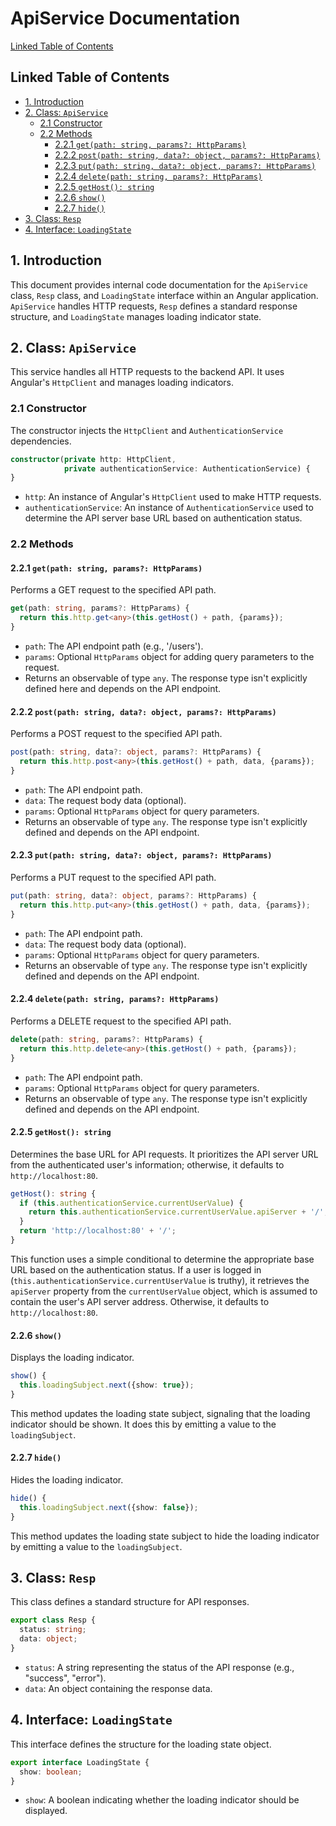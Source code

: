 # ApiService Documentation

[Linked Table of Contents](#linked-table-of-contents)

## Linked Table of Contents

* [1. Introduction](#1-introduction)
* [2. Class: `ApiService`](#2-class-apiservice)
    * [2.1 Constructor](#21-constructor)
    * [2.2 Methods](#22-methods)
        * [2.2.1 `get(path: string, params?: HttpParams)`](#221-getpath-string-params-httpparams)
        * [2.2.2 `post(path: string, data?: object, params?: HttpParams)`](#222-postpath-string-data-object-params-httpparams)
        * [2.2.3 `put(path: string, data?: object, params?: HttpParams)`](#223-putpath-string-data-object-params-httpparams)
        * [2.2.4 `delete(path: string, params?: HttpParams)`](#224-deletepath-string-params-httpparams)
        * [2.2.5 `getHost(): string`](#225-gethost-string)
        * [2.2.6 `show()`](#226-show)
        * [2.2.7 `hide()`](#227-hide)
* [3. Class: `Resp`](#3-class-resp)
* [4. Interface: `LoadingState`](#4-interface-loadingstate)


## 1. Introduction

This document provides internal code documentation for the `ApiService` class,  `Resp` class, and `LoadingState` interface within an Angular application.  `ApiService` handles HTTP requests,  `Resp` defines a standard response structure, and `LoadingState` manages loading indicator state.


## 2. Class: `ApiService`

This service handles all HTTP requests to the backend API. It uses Angular's `HttpClient` and manages loading indicators.

### 2.1 Constructor

The constructor injects the `HttpClient` and `AuthenticationService` dependencies.

```typescript
constructor(private http: HttpClient,
            private authenticationService: AuthenticationService) {
}
```

*   `http`: An instance of Angular's `HttpClient` used to make HTTP requests.
*   `authenticationService`: An instance of `AuthenticationService` used to determine the API server base URL based on authentication status.


### 2.2 Methods

#### 2.2.1 `get(path: string, params?: HttpParams)`

Performs a GET request to the specified API path.

```typescript
get(path: string, params?: HttpParams) {
  return this.http.get<any>(this.getHost() + path, {params});
}
```

*   `path`: The API endpoint path (e.g., '/users').
*   `params`: Optional `HttpParams` object for adding query parameters to the request.
*   Returns an observable of type `any`. The response type isn't explicitly defined here and depends on the API endpoint.


#### 2.2.2 `post(path: string, data?: object, params?: HttpParams)`

Performs a POST request to the specified API path.

```typescript
post(path: string, data?: object, params?: HttpParams) {
  return this.http.post<any>(this.getHost() + path, data, {params});
}
```

*   `path`: The API endpoint path.
*   `data`: The request body data (optional).
*   `params`: Optional `HttpParams` object for query parameters.
*   Returns an observable of type `any`.  The response type isn't explicitly defined and depends on the API endpoint.


#### 2.2.3 `put(path: string, data?: object, params?: HttpParams)`

Performs a PUT request to the specified API path.

```typescript
put(path: string, data?: object, params?: HttpParams) {
  return this.http.put<any>(this.getHost() + path, data, {params});
}
```

*   `path`: The API endpoint path.
*   `data`: The request body data (optional).
*   `params`: Optional `HttpParams` object for query parameters.
*   Returns an observable of type `any`. The response type isn't explicitly defined and depends on the API endpoint.


#### 2.2.4 `delete(path: string, params?: HttpParams)`

Performs a DELETE request to the specified API path.

```typescript
delete(path: string, params?: HttpParams) {
  return this.http.delete<any>(this.getHost() + path, {params});
}
```

*   `path`: The API endpoint path.
*   `params`: Optional `HttpParams` object for query parameters.
*   Returns an observable of type `any`. The response type isn't explicitly defined and depends on the API endpoint.


#### 2.2.5 `getHost(): string`

Determines the base URL for API requests.  It prioritizes the API server URL from the authenticated user's information; otherwise, it defaults to `http://localhost:80`.

```typescript
getHost(): string {
  if (this.authenticationService.currentUserValue) {
    return this.authenticationService.currentUserValue.apiServer + '/';
  }
  return 'http://localhost:80' + '/';
}
```

This function uses a simple conditional to determine the appropriate base URL based on the authentication status. If a user is logged in (`this.authenticationService.currentUserValue` is truthy), it retrieves the `apiServer` property from the `currentUserValue` object, which is assumed to contain the user's API server address.  Otherwise, it defaults to `http://localhost:80`.


#### 2.2.6 `show()`

Displays the loading indicator.

```typescript
show() {
  this.loadingSubject.next({show: true});
}
```

This method updates the loading state subject, signaling that the loading indicator should be shown.  It does this by emitting a value to the `loadingSubject`.


#### 2.2.7 `hide()`

Hides the loading indicator.

```typescript
hide() {
  this.loadingSubject.next({show: false});
}
```

This method updates the loading state subject to hide the loading indicator by emitting a value to the `loadingSubject`.


## 3. Class: `Resp`

This class defines a standard structure for API responses.

```typescript
export class Resp {
  status: string;
  data: object;
}
```

*   `status`: A string representing the status of the API response (e.g., "success", "error").
*   `data`: An object containing the response data.


## 4. Interface: `LoadingState`

This interface defines the structure for the loading state object.

```typescript
export interface LoadingState {
  show: boolean;
}
```

*   `show`: A boolean indicating whether the loading indicator should be displayed.
